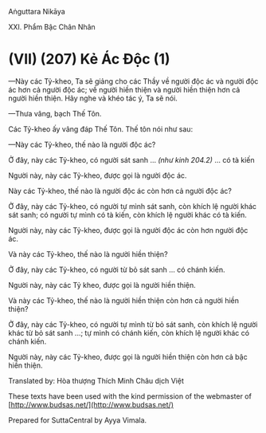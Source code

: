 Aṅguttara Nikāya

XXI. Phẩm Bậc Chân Nhân

# (VII) (207) Kẻ Ác Ðộc (1)

—Này các Tỷ-kheo, Ta sẽ giảng cho các Thầy về người độc ác và người độc ác hơn cả người độc ác; về người hiền thiện và người hiền thiện hơn cả người hiền thiện. Hãy nghe và khéo tác ý, Ta sẽ nói.

—Thưa vâng, bạch Thế Tôn.

Các Tỷ-kheo ấy vâng đáp Thế Tôn. Thế tôn nói như sau:

—Này các Tỷ-kheo, thế nào là người độc ác?

Ở đây, này các Tỷ-kheo, có người sát sanh ... _(như kinh 204.2)_ ... có tà kiến

Người này, này các Tỷ-kheo, được gọi là người độc ác.

Này các Tỷ-kheo, thế nào là người độc ác còn hơn cả người độc ác?

Ở đây, này các Tỷ-kheo, có người tự mình sát sanh, còn khích lệ người khác sát sanh; có người tự mình có tà kiến, còn khích lệ người khác có tà kiến.

Người này, này các Tỷ-kheo, được gọi là người độc ác còn hơn người độc ác.

Và này các Tỷ-kheo, thế nào là người hiền thiện?

Ở đây, này các Tỷ-kheo, có người từ bỏ sát sanh ... có chánh kiến.

Người này, này các Tỷ kheo, được gọi là người hiền thiện.

Và này các Tỷ-kheo, thế nào là người hiền thiện còn hơn cả người hiền thiện?

Ở đây, này các Tỷ-kheo, có người tự mình từ bỏ sát sanh, còn khích lệ người khác từ bỏ sát sanh ...; tự mình có chánh kiến, còn khích lệ người khác có chánh kiến.

Người này, này các Tỷ-kheo, được gọi là người hiền thiện còn hơn cả bậc hiền thiện.

Translated by: Hòa thượng Thích Minh Châu dịch Việt

These texts have been used with the kind permission of the webmaster of [http://www.budsas.net/](http://www.budsas.net/)

Prepared for SuttaCentral by Ayya Vimala.